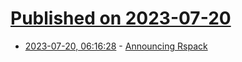 # [Published on 2023-07-20](index.md)

* [2023-07-20, 06:16:28](https://lobste.rs/s/aoipul/announcing_rspack) - [Announcing Rspack](https://www.rspack.dev/blog/announcement.html)
